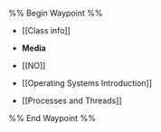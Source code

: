%% Begin Waypoint %%
- [[Class info]]
- **Media**

- [[NO]]
- [[Operating Systems Introduction]]
- [[Processes and Threads]]

%% End Waypoint %%
